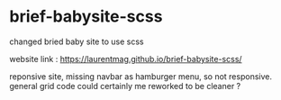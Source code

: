 # brief-babysite-scss
changed bried baby site to use scss

website link : https://laurentmag.github.io/brief-babysite-scss/

reponsive site, missing navbar as hamburger menu, so not responsive.
general grid code could certainly me reworked to be cleaner ?
